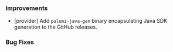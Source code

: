 ### Improvements

- [provider] Add `pulumi-java-gen` binary encapsulating Java SDK
  generation to the GitHub releases.

### Bug Fixes
